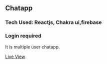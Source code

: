 ## Chatapp
### Tech Used: Reactjs, Chakra ui,firebase

### Login required

It is multiple user chatapp.


[Live View](https://65de8954beb4e16f67079180--shiny-rolypoly-b01dad.netlify.app/)
